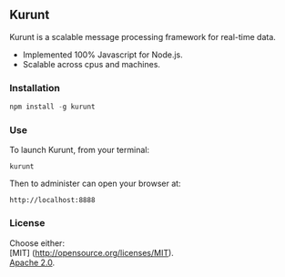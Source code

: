 ## Kurunt

Kurunt is a scalable message processing framework for real-time data. 

- Implemented 100% Javascript for Node.js.
- Scalable across cpus and machines.

### Installation

```js
npm install -g kurunt
```

### Use

To launch Kurunt, from your terminal:

```
kurunt
```

Then to administer can open your browser at:

```
http://localhost:8888
```

### License

Choose either:  
[MIT] (http://opensource.org/licenses/MIT).  
[Apache 2.0](http://www.apache.org/licenses/LICENSE-2.0).

